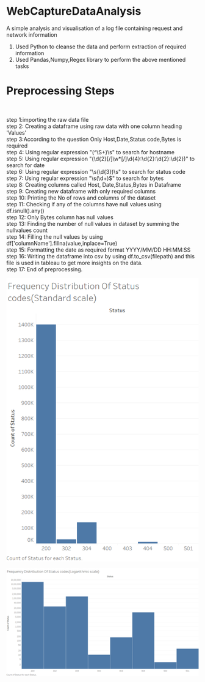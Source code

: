 # WebCaptureDataAnalysis

A simple analysis and visualisation of a log file containing request and network information
<br>

1. Used Python to cleanse the data and perform extraction of required information <br>
2. Used Pandas,Numpy,Regex library to perform the above mentioned tasks <br>


# Preprocessing Steps
<br>

step 1:importing the raw data file <br>
step 2: Creating a dataframe using raw data with one column heading 'Values' <br>
step 3:According to the question Only Host,Date,Status code,Bytes is required <br>
step 4: Using regular expression "(^\S+)\s" to search for hostname <br>
step 5: Using regular expression "(\d{2}[\/]\w*[\/]\d{4}:\d{2}:\d{2}:\d{2})" to search for date <br>
step 6: Using regular expression "\s(\d{3})\s" to search for status code <br>
step 7: Using regular expression "\s(\d+)$" to search for bytes <br>
step 8: Creating columns called Host, Date,Status,Bytes in Dataframe <br>
step 9: Creating new dataframe with only required columns <br>
step 10: Printing the No of rows and columns of the dataset <br>
step 11: Checking if any of the columns have null values using df.isnull().any() <br>
step 12: Only Bytes column has null values <br>
step 13: Finding the number of null values in dataset by summing the nullvalues count <br>
step 14: Filling the null values by using df['columnName'].fillna(value,inplace=True) <br>
step 15: Formatting the date as required format YYYY/MM/DD HH:MM:SS <br>
step 16: Writing the dataframe into csv by using df.to_csv(filepath) and this file is used in tableau to get more insights on the data. <br>
step 17: End of preprocessing. <br>


![Visualisation 1](https://github.com/swathiravi10695/WebCaptureDataAnalysis/blob/main/VisualPlot1.png)
<br>

![Visualisation 2](https://github.com/swathiravi10695/WebCaptureDataAnalysis/blob/main/VisualPlot2.png)

